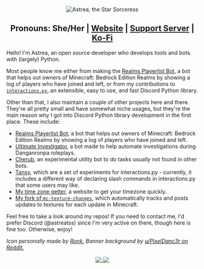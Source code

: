 <p align="center">
  <img src="https://user-images.githubusercontent.com/25420078/173216464-7e7e2435-95b7-4ee5-85bd-413088a2b4be.png" alt="Astrea, the Star Sorceress"/>
</p>
<h2 align="center">Pronouns: She/Her | <a href="https://astrea.cc/">Website</a> | <a href="https://discord.gg/NSdetwGjpK">Support Server</a> | <a href="https://ko-fi.com/astreatss">Ko-Fi</a></h2>

Hello! I'm Astrea, an open source developer who develops tools and bots with (largely) Python.

Most people know me either from making the [Realms Playerlist Bot](https://github.com/AstreaTSS/RealmsPlayerlistBot), a bot that helps out owners of Minecraft: Bedrock Edition Realms by showing a log of players who have joined and left, or from my contributions to [`interactions.py`](https://github.com/interactions-py/library), an extensible, easy to use, and fast Discord Python library.

Other than that, I also maintain a couple of other projects here and there. They're all pretty small and have somewhat niche usages, but they're the main reason why I got into Discord Python library development in the first place.
These include:
- [Realms Playerlist Bot](https://github.com/AstreaTSS/RealmsPlayerlistBot), a bot that helps out owners of Minecraft: Bedrock Edition Realms by showing a log of players who have joined and left.
- [Ultimate Investigator](https://github.com/AstreaTSS/UltimateInvestigator), a bot made to help automate investigations during Danganronpa roleplays.
- [Cherub](https://github.com/AstreaTSS/Cherub), an experimental utility bot to do tasks usually not found in other bots.
- [Tansy](https://github.com/AstreaTSS/tansy), which are a set of experiments for interactions.py - currently, it includes a different way of declaring slash commands in interactions.py that some users may like.
- [My time zone getter](https://github.com/AstreaTSS/GetTimeZone), a website to get your timezone quickly.
- [My fork of `mc-texture-changes`](https://github.com/AstreaTSS/mc-texture-changes), which automatically tracks and posts updates to textures for each update in Minecraft.

Feel free to take a look around my repos! If you need to contact me, I'd prefer Discord (@astreatss) since I'm very active on there, though here is fine too. Otherwise, enjoy!

_Icon personally made by [Ronk.](https://twitter.com/BonkRonk) Banner background by [u/PixelDanc3r on Reddit.](https://www.reddit.com/r/PixelArt/comments/os688k/a_little_animation_of_my_old_drawing/)_

<p align="center">
  <a href="https://github.com/AstreaTSS">
    <img align="center" src="https://github-readme-stats.vercel.app/api?username=AstreaTSS&show_icons=true&hide_rank=true&theme=material-palenight&count_private=true" />
  </a>
  <a href="https://github.com/AstreaTSS">
    <img align="center" src="https://github-readme-stats.vercel.app/api/top-langs/?username=AstreaTSS&layout=compact&exclude_repo=DH-Season-6-Archive,PD-Season-1-Archive,PD-Season-2-Archive,DH-Season-7-Archive,DH-Season-8-Archive,DHGeneralArchive,PD-Season-3-Archive,MD-Season-1-Archive,DH-Season-9-Archive&theme=material-palenight" />
  </a>
</p>
